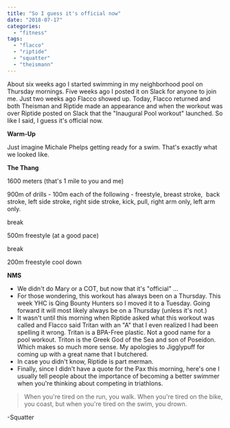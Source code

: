 ```yaml
---
title: "So I guess it's official now"
date: "2018-07-17"
categories: 
  - "fitness"
tags: 
  - "flacco"
  - "riptide"
  - "squatter"
  - "theismann"
---
```


About six weeks ago I started swimming in my neighborhood pool on Thursday mornings. Five weeks ago I posted it on Slack for anyone to join me. Just two weeks ago Flacco showed up. Today, Flacco returned and both Theisman and Riptide made an appearance and when the workout was over Riptide posted on Slack that the "Inaugural Pool workout" launched. So like I said, I guess it's official now.

**Warm-Up**

Just imagine Michale Phelps getting ready for a swim. That's exactly what we looked like.

**The Thang**

1600 meters (that's 1 mile to you and me)

900m of drills - 100m each of the following - freestyle, breast stroke,  back stroke, left side stroke, right side stroke, kick, pull, right arm only, left arm only.

break

500m freestyle (at a good pace)

break

200m freestyle cool down

**NMS**

- We didn't do Mary or a COT, but now that it's "official" ...
- For those wondering, this workout has always been on a Thursday. This week YHC is Qing Bounty Hunters so I moved it to a Tuesday. Going forward it will most likely always be on a Thursday (unless it's not.)
- It wasn't until this morning when Riptide asked what this workout was called and Flacco said Tritan with an "A" that I even realized I had been spelling it wrong. Tritan is a BPA-Free plastic. Not a good name for a pool workout. Triton is the Greek God of the Sea and son of Poseidon. Which makes so much more sense. My apologies to Jigglypuff for coming up with a great name that I butchered.
- In case you didn't know, Riptide is part merman.
- Finally, since I didn't have a quote for the Pax this morning, here's one I usually tell people about the importance of becoming a better swimmer when you're thinking about competing in triathlons.

> When you're tired on the run, you walk. When you're tired on the bike, you coast, but when you're tired on the swim, you drown.

\-Squatter
